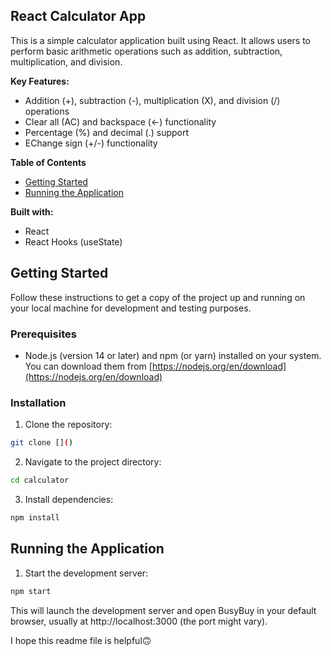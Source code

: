 ## React Calculator App

This is a simple calculator application built using React. It allows users to perform basic arithmetic operations such as addition, subtraction, multiplication, and division.

**Key Features:**

- Addition (+), subtraction (-), multiplication (X), and division (/) operations
- Clear all (AC) and backspace (←) functionality
- Percentage (%) and decimal (.) support
- EChange sign (+/-) functionality

**Table of Contents**

- [Getting Started](#getting-started)
- [Running the Application](#running-the-application)

**Built with:**

- React
- React Hooks (useState)

## Getting Started

Follow these instructions to get a copy of the project up and running on your local machine for development and testing purposes.

### Prerequisites

- Node.js (version 14 or later) and npm (or yarn) installed on your system. You can download them from [https://nodejs.org/en/download](https://nodejs.org/en/download)

### Installation

1. Clone the repository:

```bash
git clone []()
```

2. Navigate to the project directory:

```bash
cd calculator
```

3. Install dependencies:

```bash
npm install
```

## Running the Application

1. Start the development server:

```bash
npm start
```

This will launch the development server and open BusyBuy in your default browser, usually at http://localhost:3000 (the port might vary).

I hope this readme file is helpful🙃
